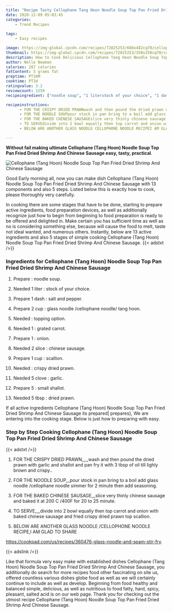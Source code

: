 ```yaml
---
title: "Recipe Tasty Cellophane Tang Hoon Noodle Soup Top Pan Fried Dried Shrimp And Chinese Sausage"
date: 2020-12-09 05:03:45
categories:
    - Trend Recipes
    
tags:
    - Easy recipes

image: https://img-global.cpcdn.com/recipes/72825253/680x482cq70/cellophane-tang-hoon-noodle-soup-top-pan-fried-dried-shrimp-and-chinese-sausage-recipe-main-photo.jpg
thumbnail: https://img-global.cpcdn.com/recipes/72825253/350x250cq70/cellophane-tang-hoon-noodle-soup-top-pan-fried-dried-shrimp-and-chinese-sausage-recipe-main-photo.jpg
description: How to Cook Delicious Cellophane Tang Hoon Noodle Soup Top Pan Fried Dried Shrimp And Chinese Sausage with 13 ingredients and 5 stages of easy cooking.
author: Nelle Newman
calories: 287 calories
fatContent: 5 grams fat
preptime: PT16M
cooktime: PT1H
ratingvalue: 3.2
reviewcount: 1259
recipeingredient: ["noodle soup", "1 literstock of your choice", "1 dashsalt and pepper", "2 cupglass noodle cellophane noodle tang hoon", "topping option", "1grated carrot", "1onion", "2 slicechinese sausage", "1 cupscallion", "crispy dried prawn", "5 clovegarlic", "5small shallot", "5 tbspdried prawn"]

recipeinstructions: 
      - FOR THE CRISPY DRIED PRAWNwash and then pound the dried prawn with garlic and shallot and pan fry it with 3 tbsp of oil till lighly brown and crispy 
      - FOR THE NOODLE SOUPpour stock in pan bring to a boil add glass noodle cellophane noodle simmer for 2 minute then add seasoning 
      - FOR THE BAKED CHINESE SAUSAGEslice very thinly chinese sausage and baked it at 200 C 400F for 20 to 25 minute 
      - TO SERVEdivide into 2 bowl equally then top carrot and onion with baked chinese sausage and fried crispy dried prawn top scallion 
      - BELOW ARE ANOTHER GLASS NOODLE CELLOPHONE NOODLE RECIPEI AM GLAD TO SHAREhttpscookpadcomusrecipes360476glassnoodleandspamstirfry

---
```




**Without fail making ultimate Cellophane (Tang Hoon) Noodle Soup Top Pan Fried Dried Shrimp And Chinese Sausage easy, tasty, practical**. 


![Cellophane (Tang Hoon) Noodle Soup Top Pan Fried Dried Shrimp And Chinese Sausage](https://img-global.cpcdn.com/recipes/72825253/680x482cq70/cellophane-tang-hoon-noodle-soup-top-pan-fried-dried-shrimp-and-chinese-sausage-recipe-main-photo.jpg "Cellophane (Tang Hoon) Noodle Soup Top Pan Fried Dried Shrimp And Chinese Sausage")




Good Early morning all, now you can make dish Cellophane (Tang Hoon) Noodle Soup Top Pan Fried Dried Shrimp And Chinese Sausage with 13 components and also 5 steps. Listed below this is exactly how to cook, please thoroughly very carefully.

In cooking there are some stages that have to be done, starting to prepare active ingredients, food preparation devices, as well as additionally recognize just how to begin from beginning to food preparation is ready to be offered and delighted in. Make certain you has sufficient time as well as no is considering something else, because will cause the food to melt, taste not ideal wanted, and numerous others. Instantly, below are 13 active ingredients and also 5 stages of simple cooking Cellophane (Tang Hoon) Noodle Soup Top Pan Fried Dried Shrimp And Chinese Sausage.
{{< adstxt />}}

### Ingredients for Cellophane (Tang Hoon) Noodle Soup Top Pan Fried Dried Shrimp And Chinese Sausage


1. Prepare  : noodle soup.

1. Needed 1 liter : stock of your choice.

1. Prepare 1 dash : salt and pepper.

1. Prepare 2 cup : glass noodle /cellophane noodle/ tang hoon.

1. Needed  : topping option.

1. Needed 1 : grated carrot.

1. Prepare 1 : onion.

1. Needed 2 slice : chinese sausage.

1. Prepare 1 cup : scallion.

1. Needed  : crispy dried prawn.

1. Needed 5 clove : garlic.

1. Prepare 5 : small shallot.

1. Needed 5 tbsp : dried prawn.



If all active ingredients Cellophane (Tang Hoon) Noodle Soup Top Pan Fried Dried Shrimp And Chinese Sausage its prepared| prepares}, We are entering into the cooking stage. Below is just how to preparing with easy.

### Step by Step Cooking Cellophane (Tang Hoon) Noodle Soup Top Pan Fried Dried Shrimp And Chinese Sausage

{{< adstxt />}}


1. FOR THE CRISPY DRIED PRAWN,,,,,wash and then pound the dried prawn with garlic and shallot and pan fry it with 3 tbsp of oil till lighly brown and crispy..



1. FOR THE NOODLE SOUP,,,pour stock in pan bring to a boil add glass noodle /cellophane noodle simmer for 2 minute then add seasoning.



1. FOR THE BAKED CHINESE SAUSAGE,,,slice very thinly chinese sausage and baked it at 200 C /400F for 20 to 25 minute.



1. TO SERVE,,,,divide into 2 bowl equally then top carrot and onion with baked chinese sausage and fried crispy dried prawn top scallion.



1. BELOW ARE ANOTHER GLASS NOODLE /CELLOPHONE NOODLE RECIPE,I AM GLAD TO SHARE

https://cookpad.com/us/recipes/360476-glass-noodle-and-spam-stir-fry.





{{< adslink />}}

Like that formula very easy make with established dishes Cellophane (Tang Hoon) Noodle Soup Top Pan Fried Dried Shrimp And Chinese Sausage, you additionally do search for more recipes food other fascinating on site us, offered countless various dishes globe food as well as we will certainly continue to include as well as develop. Beginning from food healthy and balanced simple, delicious, as well as nutritious to food fatty, hard, spicy, pleasant, salted acid is on our web page. Thank you for checking out the utmost recipe Cellophane (Tang Hoon) Noodle Soup Top Pan Fried Dried Shrimp And Chinese Sausage.

